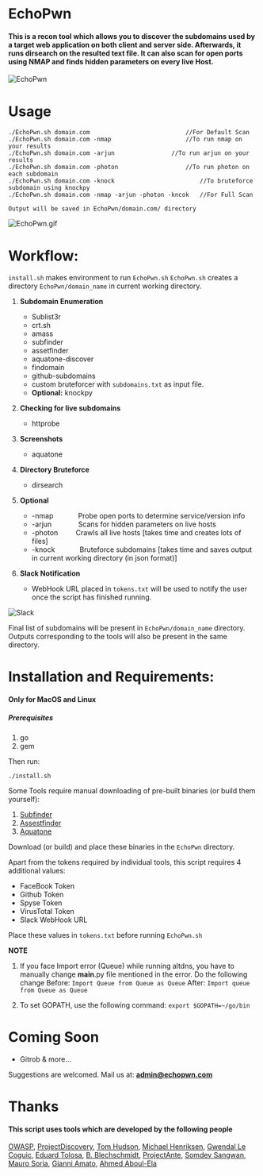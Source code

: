 

# EchoPwn
#### This is a recon tool which allows you to discover the subdomains used by a target web application on both client and server side. Afterwards, it runs dirsearch on the resulted text file. It can also scan for open ports using NMAP and finds hidden parameters on every live Host.

![EchoPwn](https://github.com/hackerspider1/echopwn/blob/master/echopwn.png)

# Usage

```
./EchoPwn.sh domain.com                 	      //For Default Scan
./EchoPwn.sh domain.com -nmap            	      //To run nmap on your results
./EchoPwn.sh domain.com -arjun   		      //To run arjun on your results
./EchoPwn.sh domain.com -photon          	      //To run photon on each subdomain
./EchoPwn.sh domain.com -knock                	      //To bruteforce subdomain using knockpy
./EchoPwn.sh domain.com -nmap -arjun -photon -kncok   //For Full Scan

Output will be saved in EchoPwn/domain.com/ directory
```

![EchoPwn.gif](https://github.com/hackerspider1/EchoPwn/blob/master/Echopwn.gif)

# Workflow:
 `install.sh` makes environment to run `EchoPwn.sh`
  `EchoPwn.sh` creates a directory `EchoPwn/domain_name` in current working directory.
1. **Subdomain Enumeration**
	- Sublist3r
	- crt.sh
	- amass
	- subfinder
	- assetfinder
	- aquatone-discover
	- findomain
	- github-subdomains
	- custom bruteforcer with `subdomains.txt` as input file.
	- **Optional:** knockpy
	
2. **Checking for live subdomains**
	- httprobe

3. **Screenshots**
	- aquatone

4. **Directory Bruteforce**
	- dirsearch

5. **Optional**
	- -nmap &emsp;&emsp;&emsp; Probe open ports to determine service/version info
	- -arjun &emsp; &emsp;&emsp; Scans for hidden parameters on live hosts
	- -photon &emsp;&emsp; Crawls all live hosts [takes time and creates lots of files]	
	- -knock &emsp;&emsp;&emsp; Bruteforce subdomains [takes time and saves output in current working directory (in json format)]

6. **Slack Notification**
	- WebHook URL placed in `tokens.txt` will be used to notify the user once the script has finished running.

![Slack](https://github.com/hackerspider1/EchoPwn/blob/master/slack_url.png)

Final list of subdomains will be present in `EchoPwn/domain_name` directory.
Outputs corresponding to the tools will also be present in the same directory.

# Installation and Requirements:
#### Only for MacOS and Linux
##### Prerequisites
1. go
2. gem

Then run:
```
./install.sh
```
Some Tools require manual downloading of pre-built binaries (or build them yourself):
1. [Subfinder](https://github.com/projectdiscovery/subfinder/releases/)
2. [Assestfinder](https://github.com/tomnomnom/assetfinder/releases)
3. [Aquatone](https://github.com/michenriksen/aquatone/releases/tag/v1.7.0)

Download (or build) and place these binaries in the `EchoPwn` directory.

Apart from the tokens required by individual tools, this script requires 4 additional values:
- FaceBook Token
- Github Token
- Spyse Token
- VirusTotal Token
- Slack WebHook URL

Place these values in `tokens.txt` before running `EchoPwn.sh`


**NOTE**
1. If you face Import error (Queue) while running altdns, you have to manually change __main__.py file mentioned in the error. Do the following change
Before: `Import Queue from Queue as Queue`
After: `Import queue from Queue as Queue`

2. To set GOPATH, use the following command:
`export $GOPATH=~/go/bin`

# Coming Soon
* Gitrob
& more...

Suggestions are welcomed.
Mail us at: **admin@echopwn.com**


# Thanks
#### This script uses tools which are developed by the following people
[OWASP](https://github.com/OWASP/), [ProjectDiscovery](https://github.com/projectdiscovery/), [Tom Hudson](https://github.com/tomnomnom/), [Michael Henriksen](https://github.com/michenriksen/), [Gwendal Le Coguic](https://github.com/gwen001/), [Eduard Tolosa](https://github.com/Edu4rdSHL/), [B. Blechschmidt](https://github.com/blechschmidt/), [ProjectAnte](https://github.com/ProjectAnte/), [Somdev Sangwan](https://github.com/s0md3v/), [Mauro Soria](https://github.com/maurosoria/), [Gianni Amato](https://gitub.com/guelfoweb/), [Ahmed Aboul-Ela](https://github.com/aboul3la/)
